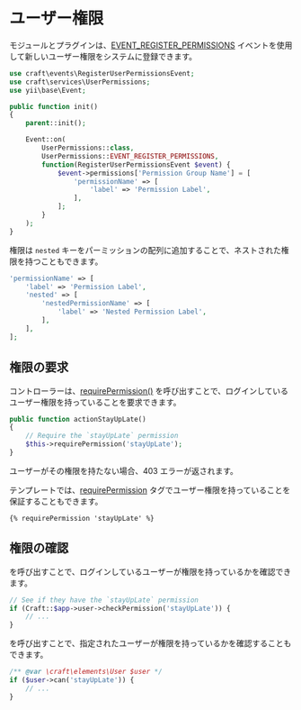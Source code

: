 # ユーザー権限

モジュールとプラグインは、[EVENT_REGISTER_PERMISSIONS](craft3:craft\services\UserPermissions::EVENT_REGISTER_PERMISSIONS) イベントを使用して新しいユーザー権限をシステムに登録できます。

```php
use craft\events\RegisterUserPermissionsEvent;
use craft\services\UserPermissions;
use yii\base\Event;

public function init()
{
    parent::init();

    Event::on(
        UserPermissions::class,
        UserPermissions::EVENT_REGISTER_PERMISSIONS,
        function(RegisterUserPermissionsEvent $event) {
            $event->permissions['Permission Group Name'] = [
                'permissionName' => [
                    'label' => 'Permission Label',
                ],
            ];
        }
    );
}
```

権限は `nested` キーをパーミッションの配列に追加することで、ネストされた権限を持つこともできます。

```php
'permissionName' => [
    'label' => 'Permission Label',
    'nested' => [
        'nestedPermissionName' => [
            'label' => 'Nested Permission Label',
        ],
    ],
];
```

## 権限の要求

コントローラーは、[requirePermission()](craft3:craft\web\Controller::requirePermission()) を呼び出すことで、ログインしているユーザー権限を持っていることを要求できます。

```php
public function actionStayUpLate()
{
    // Require the `stayUpLate` permission
    $this->requirePermission('stayUpLate');
}
```

ユーザーがその権限を持たない場合、403 エラーが返されます。

テンプレートでは、[requirePermission](../dev/tags.md#requirepermission) タグでユーザー権限を持っていることを保証することもできます。

```twig
{% requirePermission 'stayUpLate' %}
```

## 権限の確認

を呼び出すことで、ログインしているユーザーが権限を持っているかを確認できます。

```php
// See if they have the `stayUpLate` permission
if (Craft::$app->user->checkPermission('stayUpLate')) {
    // ...
}
```

を呼び出すことで、指定されたユーザーが権限を持っているかを確認することもできます。

```php
/** @var \craft\elements\User $user */
if ($user->can('stayUpLate')) {
    // ...
}
```

